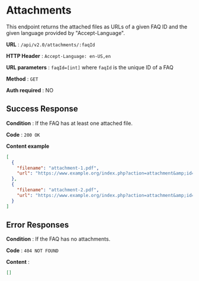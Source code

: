 # Attachments

This endpoint returns the attached files as URLs of a given FAQ ID and the given language provided by "Accept-Language".

**URL** : `/api/v2.0/attachments/:faqId`

**HTTP Header** : `Accept-Language: en-US,en`

**URL parameters** : `faqId=[int]` where `faqId` is the unique ID of a FAQ

**Method** : `GET`

**Auth required** : NO

## Success Response

**Condition** : If the FAQ has at least one attached file.

**Code** : `200 OK`

**Content example**

```json
[
  {
    "filename": "attachment-1.pdf",
    "url": "https://www.example.org/index.php?action=attachment&amp;id=1"
  },
  {
    "filename": "attachment-2.pdf",
    "url": "https://www.example.org/index.php?action=attachment&amp;id=2"
  }
]
```

## Error Responses

**Condition** : If the FAQ has no attachments.

**Code** : `404 NOT FOUND`

**Content** :

```json
[]
```

